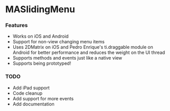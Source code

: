 MASlidingMenu
=============

### Features

- Works on iOS and Android
- Support for non-view changing menu items
- Uses 2DMatrix on iOS and Pedro Enrique's ti.draggable module on Android for better performance and reduces the weight on the UI thread
- Supports methods and events just like a native view
- Supports being prototyped!

### TODO
- Add iPad support
- Code cleanup
- Add support for more events
- Add documentation